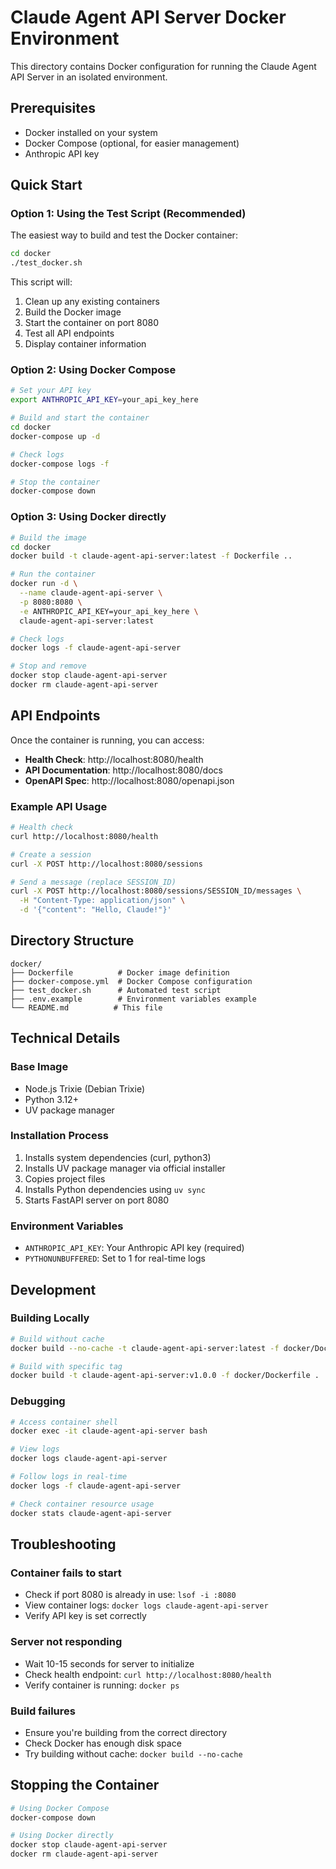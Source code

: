# Claude Agent API Server Docker Environment

This directory contains Docker configuration for running the Claude Agent API Server in an isolated environment.

## Prerequisites

- Docker installed on your system
- Docker Compose (optional, for easier management)
- Anthropic API key

## Quick Start

### Option 1: Using the Test Script (Recommended)

The easiest way to build and test the Docker container:

```bash
cd docker
./test_docker.sh
```

This script will:
1. Clean up any existing containers
2. Build the Docker image
3. Start the container on port 8080
4. Test all API endpoints
5. Display container information

### Option 2: Using Docker Compose

```bash
# Set your API key
export ANTHROPIC_API_KEY=your_api_key_here

# Build and start the container
cd docker
docker-compose up -d

# Check logs
docker-compose logs -f

# Stop the container
docker-compose down
```

### Option 3: Using Docker directly

```bash
# Build the image
cd docker
docker build -t claude-agent-api-server:latest -f Dockerfile ..

# Run the container
docker run -d \
  --name claude-agent-api-server \
  -p 8080:8080 \
  -e ANTHROPIC_API_KEY=your_api_key_here \
  claude-agent-api-server:latest

# Check logs
docker logs -f claude-agent-api-server

# Stop and remove
docker stop claude-agent-api-server
docker rm claude-agent-api-server
```

## API Endpoints

Once the container is running, you can access:

- **Health Check**: http://localhost:8080/health
- **API Documentation**: http://localhost:8080/docs
- **OpenAPI Spec**: http://localhost:8080/openapi.json

### Example API Usage

```bash
# Health check
curl http://localhost:8080/health

# Create a session
curl -X POST http://localhost:8080/sessions

# Send a message (replace SESSION_ID)
curl -X POST http://localhost:8080/sessions/SESSION_ID/messages \
  -H "Content-Type: application/json" \
  -d '{"content": "Hello, Claude!"}'
```

## Directory Structure

```
docker/
├── Dockerfile          # Docker image definition
├── docker-compose.yml  # Docker Compose configuration
├── test_docker.sh      # Automated test script
├── .env.example        # Environment variables example
└── README.md          # This file
```

## Technical Details

### Base Image
- Node.js Trixie (Debian Trixie)
- Python 3.12+
- UV package manager

### Installation Process
1. Installs system dependencies (curl, python3)
2. Installs UV package manager via official installer
3. Copies project files
4. Installs Python dependencies using `uv sync`
5. Starts FastAPI server on port 8080

### Environment Variables

- `ANTHROPIC_API_KEY`: Your Anthropic API key (required)
- `PYTHONUNBUFFERED`: Set to 1 for real-time logs

## Development

### Building Locally

```bash
# Build without cache
docker build --no-cache -t claude-agent-api-server:latest -f docker/Dockerfile .

# Build with specific tag
docker build -t claude-agent-api-server:v1.0.0 -f docker/Dockerfile .
```

### Debugging

```bash
# Access container shell
docker exec -it claude-agent-api-server bash

# View logs
docker logs claude-agent-api-server

# Follow logs in real-time
docker logs -f claude-agent-api-server

# Check container resource usage
docker stats claude-agent-api-server
```

## Troubleshooting

### Container fails to start
- Check if port 8080 is already in use: `lsof -i :8080`
- View container logs: `docker logs claude-agent-api-server`
- Verify API key is set correctly

### Server not responding
- Wait 10-15 seconds for server to initialize
- Check health endpoint: `curl http://localhost:8080/health`
- Verify container is running: `docker ps`

### Build failures
- Ensure you're building from the correct directory
- Check Docker has enough disk space
- Try building without cache: `docker build --no-cache`

## Stopping the Container

```bash
# Using Docker Compose
docker-compose down

# Using Docker directly
docker stop claude-agent-api-server
docker rm claude-agent-api-server
```
